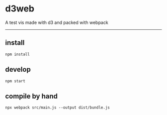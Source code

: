 # d3web
A test vis made with d3 and packed with webpack

---
## install
``npm install``

## develop
``npm start``

## compile by hand 
``npx webpack src/main.js --output dist/bundle.js``
